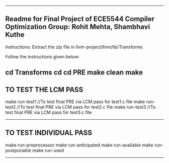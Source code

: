 -----------------------------------------------------------
Readme for Final Project of ECE5544 Compiler Optimization
Group: Rohit Mehta, Shambhavi Kuthe
-----------------------------------------------------------
Instructions:
Extract the zip file in llvm-project/llvm/lib/Transforms

Follow the instructions given below:

cd Transforms
cd <zip-folder>
cd PRE
make clean
make
-----------------------------------------------------------
TO TEST THE LCM PASS
-----------------------------------------------------------

make run-test1      //To test final PRE via LCM pass for test1.c file
make run-test2      //To test final PRE via LCM pass for test2.c file
make run-test3      //To test final PRE via LCM pass for test3.c file

------------------------------------------------------------
TO TEST INDIVIDUAL PASS
------------------------------------------------------------
make run-preprocessor
make run-anticipated
make run-available
make run-postponable
make run-used

------------------------------------------------------------
